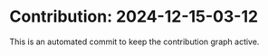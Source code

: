 # Contribution: 2024-12-15-03-12
This is an automated commit to keep the contribution graph active.

